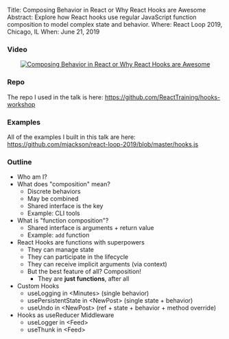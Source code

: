 Title: Composing Behavior in React or Why React Hooks are Awesome
Abstract: Explore how React hooks use regular JavaScript function composition to model complex state and behavior.
Where: React Loop 2019, Chicago, IL
When: June 21, 2019

### Video

<p align="center">
  <a title="Composing Behavior in React or Why React Hooks are Awesome" href="https://www.youtube.com/watch?v=nUzLlHFVXx0">
    <img alt="Composing Behavior in React or Why React Hooks are Awesome" src="http://img.youtube.com/vi/nUzLlHFVXx0/0.jpg" />
  </a>
</p>

### Repo

The repo I used in the talk is here: https://github.com/ReactTraining/hooks-workshop

### Examples

All of the examples I built in this talk are here: https://github.com/mjackson/react-loop-2019/blob/master/hooks.js

### Outline

- Who am I?
- What does "composition" mean?
  - Discrete behaviors
  - May be combined
  - Shared interface is the key
  - Example: CLI tools
- What is "function composition"?
  - Shared interface is arguments + return value
  - Example: `add` function
- React Hooks are functions with superpowers
  - They can manage state
  - They can participate in the lifecycle
  - They can receive implicit arguments (via context)
  - But the best feature of all? Composition!
    - They are **just functions**, after all
- Custom Hooks
  - useLogging in \<Minutes> (single behavior)
  - usePersistentState in \<NewPost> (single state + behavior)
  - useUndo in \<NewPost> (ref + state + behavior + method override)
- Hooks as useReducer Middleware
  - useLogger in \<Feed>
  - useThunk in \<Feed>
